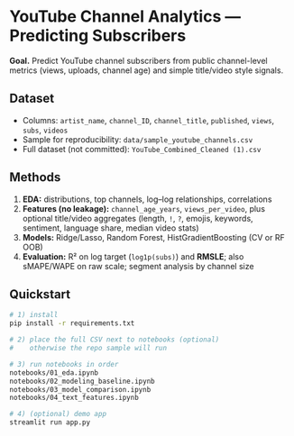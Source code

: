# YouTube Channel Analytics — Predicting Subscribers

**Goal.** Predict YouTube channel subscribers from public channel-level metrics (views, uploads, channel age) and simple title/video style signals.

## Dataset
- Columns: `artist_name`, `channel_ID`, `channel_title`, `published`, `views`, `subs`, `videos`
- Sample for reproducibility: `data/sample_youtube_channels.csv`
- Full dataset (not committed): `YouTube_Combined_Cleaned (1).csv`

## Methods
1. **EDA:** distributions, top channels, log–log relationships, correlations  
2. **Features (no leakage):** `channel_age_years`, `views_per_video`, plus optional title/video aggregates (length, `!`, `?`, emojis, keywords, sentiment, language share, median video stats)  
3. **Models:** Ridge/Lasso, Random Forest, HistGradientBoosting (CV or RF OOB)  
4. **Evaluation:** R² on log target (`log1p(subs)`) and **RMSLE**; also sMAPE/WAPE on raw scale; segment analysis by channel size

## Quickstart
```bash
# 1) install
pip install -r requirements.txt

# 2) place the full CSV next to notebooks (optional)
#    otherwise the repo sample will run

# 3) run notebooks in order
notebooks/01_eda.ipynb
notebooks/02_modeling_baseline.ipynb
notebooks/03_model_comparison.ipynb
notebooks/04_text_features.ipynb

# 4) (optional) demo app
streamlit run app.py
